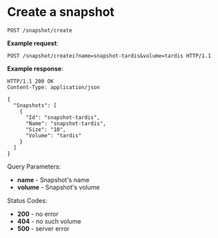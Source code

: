 # Create a snapshot

`POST /snapshot/create`

**Example request**:

    POST /snapshot/createi?name=snapshot-tardis&volume=tardis HTTP/1.1

**Example response**:

    HTTP/1.1 200 OK
    Content-Type: application/json

    {
      "Snapshots": [
        {
          "Id": "snapshot-tardis",
          "Name": "snapshot-tardis",
          "Size": "10",
          "Volume": "tardis"
        }
      ]
    }

Query Parameters:

- **name** - Snapshot's name
- **volume** - Snapshot's volume

Status Codes:

-   **200** - no error
-   **404** - no such volume
-   **500** - server error
